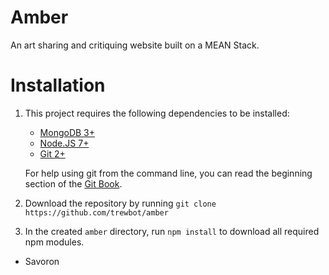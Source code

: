 # Amber
An art sharing and critiquing website built on a MEAN Stack.

# Installation

1. This project requires the following dependencies to be installed:

   - [MongoDB 3+](https://www.mongodb.com/)
   - [Node.JS 7+](https://nodejs.org/en/)
   - [Git 2+](https://git-scm.com/download/win)
   
   For help using git from the command line, you can read the beginning section of the [Git Book](https://git-scm.com/book/en/v2).
   
2. Download the repository by running `git clone https://github.com/trewbot/amber`

3. In the created `amber` directory, run `npm install` to download all required npm modules.
- Savoron